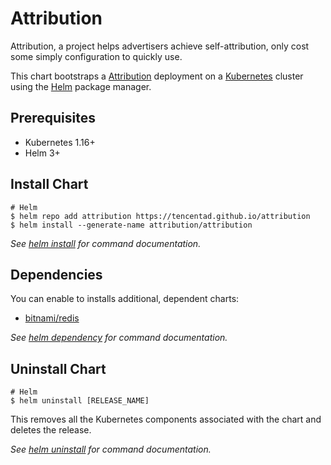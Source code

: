 # Attribution

Attribution, a project helps advertisers achieve self-attribution, only cost some simply configuration to quickly use.

This chart bootstraps a [Attribution](https://github.com/TencentAd/attribution) deployment on a [Kubernetes](http://kubernetes.io) cluster using the [Helm](https://helm.sh) package manager.

## Prerequisites

- Kubernetes 1.16+
- Helm 3+

## Install Chart

```console
# Helm
$ helm repo add attribution https://tencentad.github.io/attribution
$ helm install --generate-name attribution/attribution
```

_See [helm install](https://helm.sh/docs/helm/helm_install/) for command documentation._

## Dependencies

You can enable to installs additional, dependent charts:

- [bitnami/redis](https://artifacthub.io/packages/helm/bitnami/redis)

_See [helm dependency](https://helm.sh/docs/helm/helm_dependency/) for command documentation._

## Uninstall Chart

```console
# Helm
$ helm uninstall [RELEASE_NAME]
```

This removes all the Kubernetes components associated with the chart and deletes the release.

_See [helm uninstall](https://helm.sh/docs/helm/helm_uninstall/) for command documentation._
